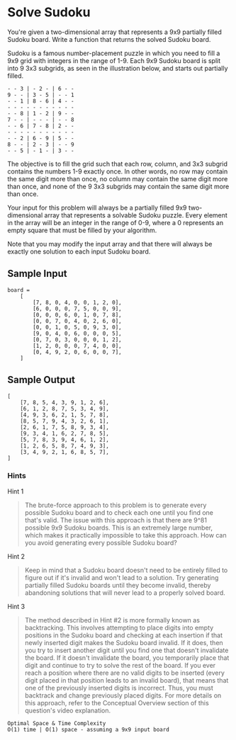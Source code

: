 # Solve Sudoku

You're given a two-dimensional array that represents a 9x9 partially filled Sudoku board. Write a function that returns the solved Sudoku board.

Sudoku is a famous number-placement puzzle in which you need to fill a 9x9 grid with integers in the range of 1-9. Each 9x9 Sudoku board is split into 9 3x3 subgrids, as seen in the illustration below, and starts out partially filled.

``` 
- - 3 | - 2 - | 6 - - 
9 - - | 3 - 5 | - - 1 
- - 1 | 8 - 6 | 4 - -
- - - - - - - - - - - 
- - 8 | 1 - 2 | 9 - -
7 - - | - - - | - - 8 
- - 6 | 7 - 8 | 2 - -
- - - - - - - - - - -
- - 2 | 6 - 9 | 5 - - 
8 - - | 2 - 3 | - - 9
- - 5 | - 1 - | 3 - -
```

The objective is to fill the grid such that each row, column, and 3x3 subgrid contains the numbers 1-9 exactly once. In other words, no row may contain the same digit more than once, no column may contain the same digit more than once, and none of the 9 3x3 subgrids may contain the same digit more than once.

Your input for this problem will always be a partially filled 9x9 two-dimensional array that represents a solvable Sudoku puzzle. Every element in the array will be an integer in the range of 0-9, where a 0 represents an empty square that must be filled by your algorithm.

Note that you may modify the input array and that there will always be exactly one solution to each input Sudoku board.

## Sample Input
```
board =
    [
        [7, 8, 0, 4, 0, 0, 1, 2, 0],
        [6, 0, 0, 0, 7, 5, 0, 0, 9],
        [0, 0, 0, 6, 0, 1, 0, 7, 8],
        [0, 0, 7, 0, 4, 0, 2, 6, 0],
        [0, 0, 1, 0, 5, 0, 9, 3, 0],
        [9, 0, 4, 0, 6, 0, 0, 0, 5],
        [0, 7, 0, 3, 0, 0, 0, 1, 2],
        [1, 2, 0, 0, 0, 7, 4, 0, 0],
        [0, 4, 9, 2, 0, 6, 0, 0, 7],
    ]
```
## Sample Output

```
[
    [7, 8, 5, 4, 3, 9, 1, 2, 6],
    [6, 1, 2, 8, 7, 5, 3, 4, 9],
    [4, 9, 3, 6, 2, 1, 5, 7, 8],
    [8, 5, 7, 9, 4, 3, 2, 6, 1],
    [2, 6, 1, 7, 5, 8, 9, 3, 4],
    [9, 3, 4, 1, 6, 2, 7, 8, 5],
    [5, 7, 8, 3, 9, 4, 6, 1, 2],
    [1, 2, 6, 5, 8, 7, 4, 9, 3],
    [3, 4, 9, 2, 1, 6, 8, 5, 7],
]
```

### Hints

Hint 1
> The brute-force approach to this problem is to generate every possible Sudoku board and to check each one until you find one that's valid. The issue with this approach is that there are 9^81 possible 9x9 Sudoku boards. This is an extremely large number, which makes it practically impossible to take this approach. How can you avoid generating every possible Sudoku board?

Hint 2
> Keep in mind that a Sudoku board doesn't need to be entirely filled to figure out if it's invalid and won't lead to a solution. Try generating partially filled Sudoku boards until they become invalid, thereby abandoning solutions that will never lead to a properly solved board.

Hint 3
> The method described in Hint #2 is more formally known as backtracking. This involves attempting to place digits into empty positions in the Sudoku board and checking at each insertion if that newly inserted digit makes the Sudoku board invalid. If it does, then you try to insert another digit until you find one that doesn't invalidate the board. If it doesn't invalidate the board, you temporarily place that digit and continue to try to solve the rest of the board. If you ever reach a position where there are no valid digits to be inserted (every digit placed in that position leads to an invalid board), that means that one of the previously inserted digits is incorrect. Thus, you must backtrack and change previously placed digits. For more details on this approach, refer to the Conceptual Overview section of this question's video explanation.

```
Optimal Space & Time Complexity
O(1) time | O(1) space - assuming a 9x9 input board
```
